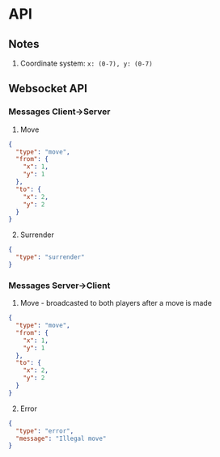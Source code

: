 # API

## Notes
1. Coordinate system: `x: (0-7), y: (0-7)`

## Websocket API

### Messages Client->Server

1. Move
```json
{
  "type": "move",
  "from": {
    "x": 1,
    "y": 1
  },
  "to": {
    "x": 2,
    "y": 2
  }
}
```

2. Surrender
```json
{
  "type": "surrender"
}
```

### Messages Server->Client

1. Move - broadcasted to both players after a move is made
```json
{
  "type": "move",
  "from": {
    "x": 1,
    "y": 1
  },
  "to": {
    "x": 2,
    "y": 2
  }
}
```
2. Error
```json
{
  "type": "error",
  "message": "Illegal move"
}
```